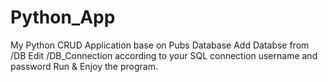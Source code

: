 # Python_App
My Python CRUD Application base on Pubs Database 
Add Databse from /DB 
Edit /DB_Connection according to your SQL connection username and password 
Run & Enjoy the program. 

